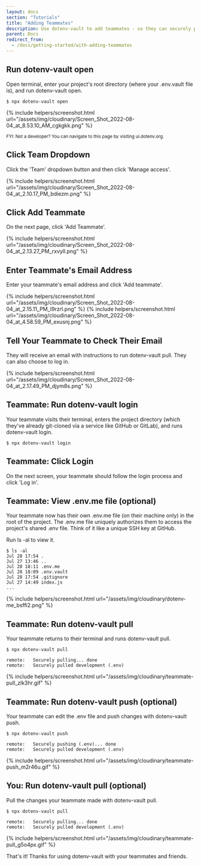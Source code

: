 ```yaml
---
layout: docs
section: "Tutorials"
title: "Adding Teammates"
description: Use dotenv-vault to add teammates - so they can securely push and pull changes to your .env file. No more sharing .env files over insecure channels like Slack and email.
parent: Docs
redirect_from:
  - /docs/getting-started/with-adding-teammates
---
```


## Run dotenv-vault open

Open terminal, enter your project's root directory (where your .env.vault file is), and run dotenv-vault open.

```
$ npx dotenv-vault open
```

{% include helpers/screenshot.html url="/assets/img/cloudinary/Screen_Shot_2022-08-04_at_8.53.10_AM_cgkgkk.png" %}

<small>FYI: Not a developer? You can navigate to this page by visiting ui.dotenv.org.</small>

## Click Team Dropdown

Click the 'Team' dropdown button and then click 'Manage access'.

{% include helpers/screenshot.html url="/assets/img/cloudinary/Screen_Shot_2022-08-04_at_2.10.17_PM_bdiezm.png" %}

## Click Add Teammate

On the next page, click 'Add Teammate'.

{% include helpers/screenshot.html url="/assets/img/cloudinary/Screen_Shot_2022-08-04_at_2.13.27_PM_rxvyll.png" %}

## Enter Teammate's Email Address

Enter your teammate's email address and click 'Add teammate'.

{% include helpers/screenshot.html url="/assets/img/cloudinary/Screen_Shot_2022-08-04_at_2.15.11_PM_l9rzrl.png" %}
{% include helpers/screenshot.html url="/assets/img/cloudinary/Screen_Shot_2022-08-04_at_4.58.59_PM_exusnj.png" %}

## Tell Your Teammate to Check Their Email

They will receive an email with instructions to run dotenv-vault pull. They can also choose to log in.

{% include helpers/screenshot.html url="/assets/img/cloudinary/Screen_Shot_2022-08-04_at_2.17.49_PM_djym8s.png" %}

## Teammate: Run dotenv-vault login

Your teammate visits their terminal, enters the project directory (which they've already git-cloned via a service like GitHub or GitLab), and runs dotenv-vault login.

```
$ npx dotenv-vault login
```

## Teammate: Click Login

On the next screen, your teammate should follow the login process and click 'Log in'.

## Teammate: View .env.me file (optional)

Your teammate now has their own .env.me file (on their machine only) in the root of the project. The .env.me file uniquely authorizes them to access the project's shared .env file. Think of it like a unique SSH key at GitHub.

Run ls -al to view it.

```
$ ls -al
Jul 28 17:54 .
Jul 27 13:46 ..
Jul 28 18:11 .env.me
Jul 28 18:09 .env.vault
Jul 28 17:54 .gitignore
Jul 27 14:49 index.js
...
```

{% include helpers/screenshot.html url="/assets/img/cloudinary/dotenv-me_bsffi2.png" %}

## Teammate: Run dotenv-vault pull

Your teammate returns to their terminal and runs dotenv-vault pull.

```
$ npx dotenv-vault pull

remote:   Securely pulling... done
remote:   Securely pulled development (.env)
```

{% include helpers/screenshot.html url="/assets/img/cloudinary/teammate-pull_zlk3hr.gif" %}

## Teammate: Run dotenv-vault push (optional)

Your teammate can edit the .env file and push changes with dotenv-vault push.

```
$ npx dotenv-vault push

remote:   Securely pushing (.env)... done
remote:   Securely pulled development (.env)
```
{% include helpers/screenshot.html url="/assets/img/cloudinary/teammate-push_m2r46u.gif" %}

## You: Run dotenv-vault pull (optional)

Pull the changes your teammate made with dotenv-vault pull.

```
$ npx dotenv-vault pull

remote:   Securely pulling... done
remote:   Securely pulled development (.env)
```
{% include helpers/screenshot.html url="/assets/img/cloudinary/teammate-pull_g5o4px.gif" %}

That's it! Thanks for using dotenv-vault with your teammates and friends.
